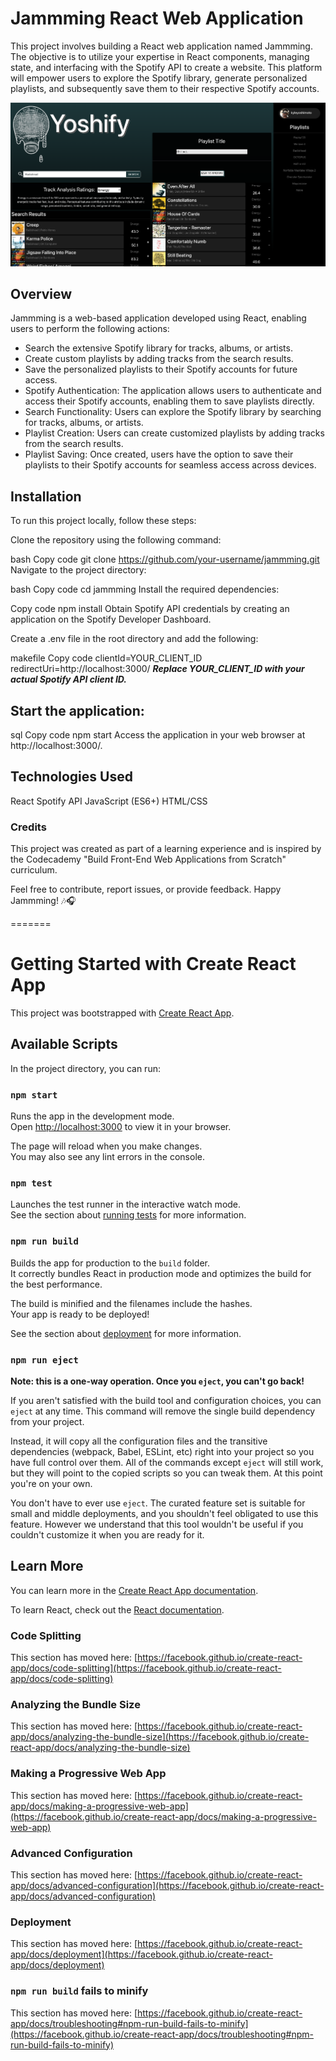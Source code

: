 # Jammming React Web Application
This project involves building a React web application named Jammming. The objective is to utilize your expertise in React components, managing state, and interfacing with the Spotify API to create a website. This platform will empower users to explore the Spotify library, generate personalized playlists, and subsequently save them to their respective Spotify accounts.

![Thumbnail of Project](./yoshify-screenshot.png/)

## Overview
Jammming is a web-based application developed using React, enabling users to perform the following actions:

- Search the extensive Spotify library for tracks, albums, or artists.
- Create custom playlists by adding tracks from the search results.
- Save the personalized playlists to their Spotify accounts for future access.
- Spotify Authentication: The application allows users to authenticate and access their Spotify accounts, enabling them to save playlists directly.
- Search Functionality: Users can explore the Spotify library by searching for tracks, albums, or artists.
- Playlist Creation: Users can create customized playlists by adding tracks from the search results.
- Playlist Saving: Once created, users have the option to save their playlists to their Spotify accounts for seamless access across devices.

## Installation
To run this project locally, follow these steps:

Clone the repository using the following command:

bash
Copy code
  git clone https://github.com/your-username/jammming.git
Navigate to the project directory:

bash
Copy code
  cd jammming
Install the required dependencies:

Copy code
  npm install
Obtain Spotify API credentials by creating an application on the Spotify Developer Dashboard.

Create a .env file in the root directory and add the following:

makefile
Copy code
  clientId=YOUR_CLIENT_ID
  redirectUri=http://localhost:3000/
***Replace YOUR_CLIENT_ID with your actual Spotify API client ID.***

## Start the application:

sql
Copy code
npm start
Access the application in your web browser at http://localhost:3000/.

## Technologies Used
React
Spotify API
JavaScript (ES6+)
HTML/CSS

### Credits
This project was created as part of a learning experience and is inspired by the Codecademy "Build Front-End Web Applications from Scratch" curriculum.

Feel free to contribute, report issues, or provide feedback. Happy Jammming! 🎶🎧

=======

# Getting Started with Create React App

This project was bootstrapped with [Create React App](https://github.com/facebook/create-react-app).

## Available Scripts

In the project directory, you can run:

### `npm start`

Runs the app in the development mode.\
Open [http://localhost:3000](http://localhost:3000) to view it in your browser.

The page will reload when you make changes.\
You may also see any lint errors in the console.

### `npm test`

Launches the test runner in the interactive watch mode.\
See the section about [running tests](https://facebook.github.io/create-react-app/docs/running-tests) for more information.

### `npm run build`

Builds the app for production to the `build` folder.\
It correctly bundles React in production mode and optimizes the build for the best performance.

The build is minified and the filenames include the hashes.\
Your app is ready to be deployed!

See the section about [deployment](https://facebook.github.io/create-react-app/docs/deployment) for more information.

### `npm run eject`

**Note: this is a one-way operation. Once you `eject`, you can't go back!**

If you aren't satisfied with the build tool and configuration choices, you can `eject` at any time. This command will remove the single build dependency from your project.

Instead, it will copy all the configuration files and the transitive dependencies (webpack, Babel, ESLint, etc) right into your project so you have full control over them. All of the commands except `eject` will still work, but they will point to the copied scripts so you can tweak them. At this point you're on your own.

You don't have to ever use `eject`. The curated feature set is suitable for small and middle deployments, and you shouldn't feel obligated to use this feature. However we understand that this tool wouldn't be useful if you couldn't customize it when you are ready for it.

## Learn More

You can learn more in the [Create React App documentation](https://facebook.github.io/create-react-app/docs/getting-started).

To learn React, check out the [React documentation](https://reactjs.org/).

### Code Splitting

This section has moved here: [https://facebook.github.io/create-react-app/docs/code-splitting](https://facebook.github.io/create-react-app/docs/code-splitting)

### Analyzing the Bundle Size

This section has moved here: [https://facebook.github.io/create-react-app/docs/analyzing-the-bundle-size](https://facebook.github.io/create-react-app/docs/analyzing-the-bundle-size)

### Making a Progressive Web App

This section has moved here: [https://facebook.github.io/create-react-app/docs/making-a-progressive-web-app](https://facebook.github.io/create-react-app/docs/making-a-progressive-web-app)

### Advanced Configuration

This section has moved here: [https://facebook.github.io/create-react-app/docs/advanced-configuration](https://facebook.github.io/create-react-app/docs/advanced-configuration)

### Deployment

This section has moved here: [https://facebook.github.io/create-react-app/docs/deployment](https://facebook.github.io/create-react-app/docs/deployment)

### `npm run build` fails to minify

This section has moved here: [https://facebook.github.io/create-react-app/docs/troubleshooting#npm-run-build-fails-to-minify](https://facebook.github.io/create-react-app/docs/troubleshooting#npm-run-build-fails-to-minify)

